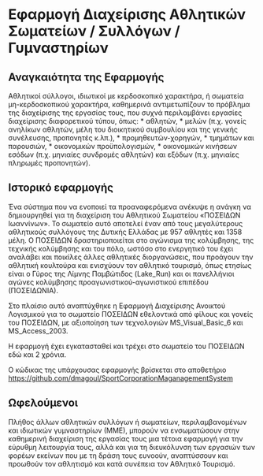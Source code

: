 Εφαρμογή Διαχείρισης Αθλητικών Σωματείων / Συλλόγων / Γυμναστηρίων
==================================================================

Αναγκαιότητα της Εφαρμογής
--------------------------

Αθλητικοί σύλλογοι, ιδιωτικοί με κερδοσκοπικό χαρακτήρα, ή σωματεία
μη-κερδοσκοπικού χαρακτήρα, καθημερινά αντιμετωπίζουν το πρόβλημα της
διαχείρισης της εργασίας τους, που συχνά περιλαμβάνει εργασίες διαχείρισης
διαφορετικού τύπου, όπως: \* αθλητών, \* μελών (π.χ. γονείς ανηλίκων αθλητών,
μέλη του διοικητικού συμβουλίου και της γενικής συνέλευσης, προπονητές κ.λπ.),
\* προμηθευτών-χορηγών, \* τμημάτων και παρουσιών, \* οικονομικών
προϋπολογισμών, \* οικονομικών κινήσεων εσόδων (π.χ. μηνιαίες συνδρομές αθλητών)
και εξόδων (π.χ. μηνιαίες πληρωμές προπονητών).

Ιστορικό εφαρμογής
------------------

Ένα σύστημα που να ενοποιεί τα προαναφερόμενα ανέκυψε η ανάγκη να δημιουργηθεί
για τη διαχείριση του Αθλητικού Σωματείου «ΠΟΣΕΙΔΩΝ Ιωαννίνων». Το σωματείο αυτό
αποτελεί έναν από τους μεγαλύτερους αθλητικούς συλλόγους της Δυτικής Ελλάδας με
957 αθλητές και 1358 μέλη. Ο ΠΟΣΕΙΔΩΝ δραστηριοποιείται στο αγώνισμα της
κολύμβησης, της τεχνικής κολύμβησης και του πόλο, ωστόσο στο ενεργητικό του έχει
αναλάβει και ποικίλες άλλες αθλητικές διοργανώσεις, που προάγουν την αθλητική
κουλτούρα και ενισχύουν τον αθλητικό τουρισμό, όπως ετησίως είναι ο Γύρος της
Λίμνης Παμβώτιδος (Lake\_Run) και οι πανελλήνιοι αγώνες κολύμβησης
προαγωνιστικού-αγωνιστικού επιπέδου (ΠΟΣΕΙΔΩΝΙΑ).

Στο πλαίσιο αυτό αναπτύχθηκε η Εφαρμογή Διαχείρισης Ανοικτού Λογισμικού για το
σωματείο ΠΟΣΕΙΔΩΝ εθελοντικά από φίλους και γονείς του ΠΟΣΕΙΔΩΝ, με αξιοποίηση
των τεχνολογιών MS\_Visual\_Basic\_6 και MS\_Access\_2003.

Η εφαρμογή έχει εγκατασταθεί και τρέχει στο σωματείο του ΠΟΣΕΙΔΩΝ εδώ και 2
χρόνια.

Ο κώδικας της υπάρχουσας εφαρμογής βρίσκεται στο αποθετήριο
https://github.com/dmagoul/SportCorporationMaganagementSystem

Ωφελούμενοι
-----------

Πλήθος άλλων αθλητικών συλλόγων ή σωματείων, περιλαμβανομένων και ιδιωτικών
γυμναστηρίων (ΜΜΕ), μπορούν να ενσωματώσουν στην καθημερινή διαχείριση της
εργασίας τους μια τέτοια εφαρμογή για την εύρυθμη λειτουργία τους, αλλά και για
τη διευκόλυνση των εργασιών των φορέων εκείνων που με τη δράση τους ευνοούν,
αναπτύσσουν και προωθούν τον αθλητισμό και κατά συνέπεια τον Αθλητικό Τουρισμό.

 
-

